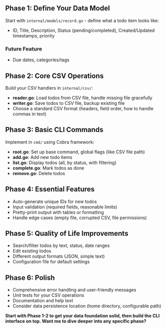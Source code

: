 ## Phase 1: Define Your Data Model

Start with `internal/models/record.go` - define what a todo item looks like:

- ID, Title, Description, Status (pending/completed), Created/Updated timestamps, priority

### Future Feature

- Due dates, categories/tags

## Phase 2: Core CSV Operations

Build your CSV handlers in `internal/csv/`:

- **reader.go**: Load todos from CSV file, handle missing file gracefully
- **writer.go**: Save todos to CSV file, backup existing file
- Choose a standard CSV format (headers, field order, how to handle commas in text)

## Phase 3: Basic CLI Commands

Implement in `cmd/` using Cobra framework:

- **root.go**: Set up base command, global flags (like CSV file path)
- **add.go**: Add new todo items
- **list.go**: Display todos (all, by status, with filtering)
- **complete.go**: Mark todos as done
- **remove.go**: Delete todos

## Phase 4: Essential Features

- Auto-generate unique IDs for new todos
- Input validation (required fields, reasonable limits)
- Pretty-print output with tables or formatting
- Handle edge cases (empty file, corrupted CSV, file permissions)

## Phase 5: Quality of Life Improvements

- Search/filter todos by text, status, date ranges
- Edit existing todos
- Different output formats (JSON, simple text)
- Configuration file for default settings

## Phase 6: Polish

- Comprehensive error handling and user-friendly messages
- Unit tests for your CSV operations
- Documentation and help text
- Consider data persistence location (home directory, configurable path)

**Start with Phase 1-2 to get your data foundation solid, then build the CLI interface on top. Want me to dive deeper into any specific phase?**

